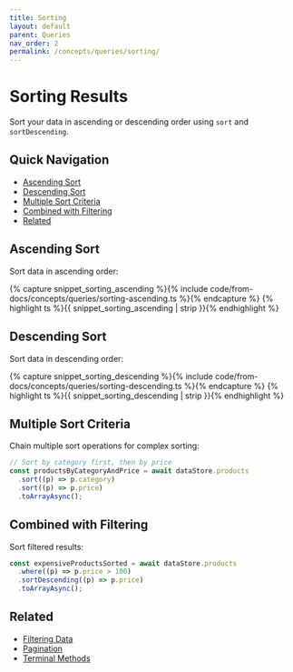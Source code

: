 ```yaml
---
title: Sorting
layout: default
parent: Queries
nav_order: 2
permalink: /concepts/queries/sorting/
---
```


# Sorting Results

Sort your data in ascending or descending order using `sort` and `sortDescending`.

## Quick Navigation

- [Ascending Sort](#ascending-sort)
- [Descending Sort](#descending-sort)
- [Multiple Sort Criteria](#multiple-sort-criteria)
- [Combined with Filtering](#combined-with-filtering)
- [Related](#related)

## Ascending Sort

Sort data in ascending order:

{% capture snippet_sorting_ascending %}{% include code/from-docs/concepts/queries/sorting-ascending.ts %}{% endcapture %}
{% highlight ts %}{{ snippet_sorting_ascending | strip }}{% endhighlight %}

## Descending Sort

Sort data in descending order:

{% capture snippet_sorting_descending %}{% include code/from-docs/concepts/queries/sorting-descending.ts %}{% endcapture %}
{% highlight ts %}{{ snippet_sorting_descending | strip }}{% endhighlight %}

## Multiple Sort Criteria

Chain multiple sort operations for complex sorting:

```ts
// Sort by category first, then by price
const productsByCategoryAndPrice = await dataStore.products
  .sort((p) => p.category)
  .sort((p) => p.price)
  .toArrayAsync();
```

## Combined with Filtering

Sort filtered results:

```ts
const expensiveProductsSorted = await dataStore.products
  .where((p) => p.price > 100)
  .sortDescending((p) => p.price)
  .toArrayAsync();
```

## Related

- [Filtering Data](/concepts/queries/filtering/)
- [Pagination](/concepts/queries/pagination/)
- [Terminal Methods](/concepts/queries/terminal-methods/)
